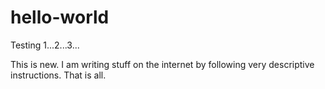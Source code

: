 # hello-world
Testing 1...2...3...

This is new.  I am writing stuff on the internet by following very descriptive instructions.  That is all.
